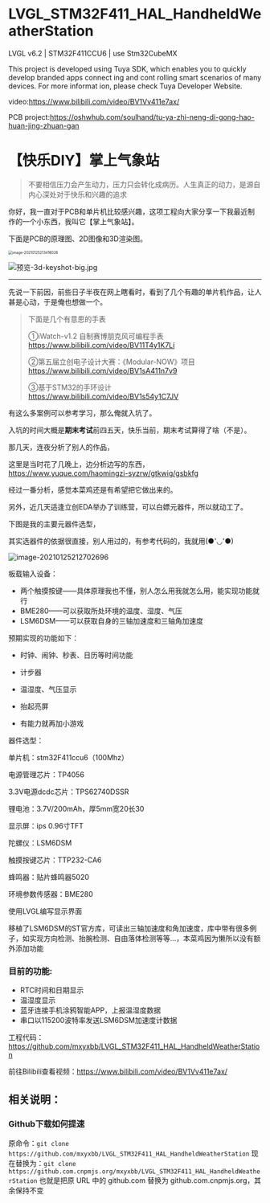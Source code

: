 # LVGL_STM32F411_HAL_HandheldWeatherStation

LVGL v6.2 | STM32F411CCU6 | use Stm32CubeMX

This project is developed using Tuya SDK, which enables you to quickly develop branded apps connect ing and cont rolling smart scenarios of many devices. For more informat ion, please check Tuya Developer Website.

video:https://www.bilibili.com/video/BV1Vv411e7ax/

PCB project:https://oshwhub.com/soulhand/tu-ya-zhi-neng-di-gong-hao-huan-jing-zhuan-gan


# 【快乐DIY】掌上气象站


> 不要相信压力会产生动力，压力只会转化成病历。人生真正的动力，是源自内心深处对于快乐和兴趣的追求



你好，我一直对于PCB和单片机比较感兴趣，这项工程向大家分享一下我最近制作的一个小东西，我叫它【掌上气象站】。

下面是PCB的原理图、2D图像和3D渲染图。


<img src="https://gitee.com/buddismblingblinghead/MxyPic/raw/master/img/image-20210125213416026.png" alt="image-20210125213416026" style="zoom: 50%;" />

![预览-3d-keyshot-big.jpg](https://gitee.com/buddismblingblinghead/MxyPic/raw/master/img/GrO41nWC4SD5Ic41RuDKGGvQHAi44D4A26bCRIQF.jpeg)



------



先说一下前因，前些日子半夜在网上瞎看时，看到了几个有趣的单片机作品，让人甚是心动，于是俺也想做一个。

> 下面是几个有意思的手表
>
> ①iWatch-v1.2 自制赛博朋克风可编程手表 https://www.bilibili.com/video/BV11T4y1K7Li
>
> ②第五届立创电子设计大赛：《Modular-NOW》项目 https://www.bilibili.com/video/BV1sA411n7v9
>
> ③基于STM32的手环设计 https://www.bilibili.com/video/BV1s54y1C7JV

有这么多案例可以参考学习，那么俺就入坑了。

入坑的时间大概是**期末考试**前四五天，快乐当前，期末考试算得了啥（不是）。

那几天，连夜分析了别人的作品，

这里是当时花了几晚上，边分析边写的东西，https://www.yuque.com/haomingzi-syzrw/gtkwig/gsbkfg

经过一番分析，感觉本菜鸡还是有希望把它做出来的。

另外，近几天适逢立创EDA举办了训练营，可以白嫖元器件，所以就动工了。

下图是我的主要元器件选型，

其实选器件的依据很直接，别人用过的，有参考代码的，我就用(●'◡'●)

![image-20210125212702696](https://gitee.com/buddismblingblinghead/MxyPic/raw/master/img/image-20210125212702696.png)


板载输入设备：

- 两个触摸按键——具体原理我也不懂，别人怎么用我就怎么用，能实现功能就行
- BME280——可以获取所处环境的温度、湿度、气压
- LSM6DSM——可以获取自身的三轴加速度和三轴角加速度

预期实现的功能如下：

- 时钟、闹钟、秒表、日历等时间功能

- 计步器

- 温湿度、气压显示

- 抬起亮屏

- 有能力就再加小游戏

器件选型：

单片机：stm32F411ccu6（100Mhz）

电源管理芯片：TP4056

3.3V电源dcdc芯片：TPS62740DSSR

锂电池：3.7V/200mAh，厚5mm宽20长30

显示屏：ips 0.96寸TFT

陀螺仪：LSM6DSM

触摸按键芯片：TTP232-CA6

蜂鸣器：贴片蜂鸣器5020

环境参数传感器：BME280

使用LVGL编写显示界面

移植了LSM6DSM的ST官方库，可读出三轴加速度和角加速度，库中带有很多例子，如实现方向检测、抬腕检测、自由落体检测等等...，本菜鸡因为懒所以没有额外添加功能

### **目前的功能**:

- RTC时间和日期显示
- 温湿度显示
- 蓝牙连接手机涂鸦智能APP，上报温湿度数据
- 串口以115200波特率发送LSM6DSM加速度计数据

工程代码：https://github.com/mxyxbb/LVGL_STM32F411_HAL_HandheldWeatherStation

前往Bilibili查看视频：https://www.bilibili.com/video/BV1Vv411e7ax/

## 相关说明：

### Github下载如何提速

原命令：`git clone https://github.com/mxyxbb/LVGL_STM32F411_HAL_HandheldWeatherStation`
现在替换为：`git clone https://github.com.cnpmjs.org/mxyxbb/LVGL_STM32F411_HAL_HandheldWeatherStation`
也就是把原 URL 中的 github.com 替换为 github.com.cnpmjs.org，其余保持不变
